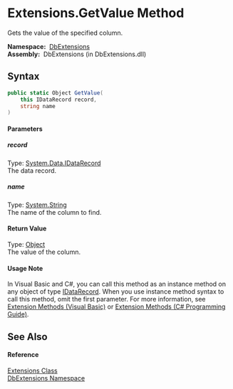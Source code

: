 Extensions.GetValue Method
==========================
  Gets the value of the specified column.

  **Namespace:**  [DbExtensions][1]  
  **Assembly:**  DbExtensions (in DbExtensions.dll)

Syntax
------

```csharp
public static Object GetValue(
	this IDataRecord record,
	string name
)
```

#### Parameters

##### *record*
Type: [System.Data.IDataRecord][2]  
The data record.

##### *name*
Type: [System.String][3]  
The name of the column to find.

#### Return Value
Type: [Object][4]  
The value of the column.
#### Usage Note
In Visual Basic and C#, you can call this method as an instance method on any object of type [IDataRecord][2]. When you use instance method syntax to call this method, omit the first parameter. For more information, see [Extension Methods (Visual Basic)][5] or [Extension Methods (C# Programming Guide)][6].

See Also
--------

#### Reference
[Extensions Class][7]  
[DbExtensions Namespace][1]  

[1]: ../README.md
[2]: http://msdn.microsoft.com/en-us/library/93wb1heh
[3]: http://msdn.microsoft.com/en-us/library/s1wwdcbf
[4]: http://msdn.microsoft.com/en-us/library/e5kfa45b
[5]: http://msdn.microsoft.com/en-us/library/bb384936.aspx
[6]: http://msdn.microsoft.com/en-us/library/bb383977.aspx
[7]: README.md
